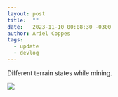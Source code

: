 ```yaml
---
layout: post
title:  ""
date:   2023-11-10 00:08:30 -0300
author: Ariel Coppes
tags:
  - update
  - devlog
---
```


Different terrain states while mining.

<div class="post-image">
<img src="/assets/shipminer-mining-01.gif" />
</div>